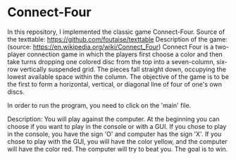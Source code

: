 # Connect-Four

In this repository, I implemented the classic game Connect-Four.
Source of the texttable: https://github.com/foutaise/texttable
Description of the game: (source: https://en.wikipedia.org/wiki/Connect_Four)
Connect Four is a two-player connection game in which the players first choose a color and then take turns dropping one colored disc from the top into a seven-column, six-row vertically suspended grid. The pieces fall straight down, occupying the lowest available space within the column. The objective of the game is to be the first to form a horizontal, vertical, or diagonal line of four of one's own discs.

In order to run the program, you need to click on the 'main' file.

Description:
You will play against the computer.
At the beginning you can choose if you want to play in the console or with a GUI.
If you chose to play in the console, you have the sign 'O' and computer has the sign 'X'.
If you chose to play with the GUI, you will have the color yellow, and the computer will have the color red.
The computer will try to beat you. The goal is to win.

